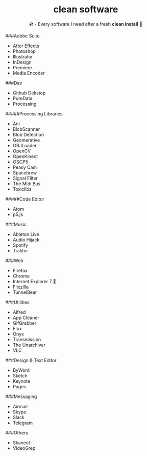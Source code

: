 <h1 align="center"> clean software </h1>
<p align="center">💿 - Every software I need after a fresh <b>clean install</b> 💫</p>

###Adobe Suite
- After Effects
- Photoshop
- Illustrator
- InDesign
- Premiere
- Media Encoder

###Dev
- Github Dekstop
- PureData
- Processing

#####Processing Libraries
- Ani
- BlobScanner
- Blob Detection
- Geomerative
- OBJLoader
- OpenCV
- OpenKinect
- OSCP5
- Peasy Cam
- Spacebrew
- Signal Filter
- The Midi Bus
- Toxiclibs

#####Code Editor
- Atom
- p5.js



###Music
- Ableton Live
- Audio Hijack
- Spotify
- Traktor

###Web
- Firefox
- Chrome
- Internet Explorer 7 🙊
- Filezilla
- TunnelBear


###Utilities
- Alfred
- App Cleaner
- GifGrabber
- Flux
- Onyx
- Transmission
- The Unarchiver
- VLC

###Design & Text Editor
- ByWord
- Sketch
- Keynote
- Pages


###Messaging
- Airmail
- Skype
- Slack
- Telegram


###Others
- Skanect
- VideoGrep
